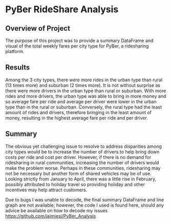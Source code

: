 # PyBer RideShare Analysis

## Overview of Project
The purpose of this project was to provide a summary DataFrame and visual of the total weekly fares per city type for PyBer, a ridesharing platform.

## Results 
Among the 3 city types, there were more rides in the urban type than rural (13 times more) and suburban (2 times more). It is not without surprise as there were more drivers in the urban type than rural or suburban. With more rides and more drivers, the urban type was able to bring in more money and so average fare per ride and average per driver were lower in the urban type than in the rural or suburban. Conversely, the rural type had the least amount of rides and drivers, therefore bringing in the least amount of money, resulting in the highest average fare per ride and per driver.

## Summary
The obvious yet challenging issue to resolve to address disparities among city types would be to increase the number of drivers to help bring down costs per ride and cost per driver. However, if there is no demand for ridesharing in rural communities, increasing the number of drivers would make the problem worse. Perhaps in these communities, ridesharing may not be necessary but another form of shared vehicles may be of use. Looking strictly from January to April, there was a little rise in February, possibly attributed to holiday travel so providing holiday and other incentives may help attract customers.

Due to bugs I was unable to decode, the final summary DataFrame and line graph are not available; however, the code I used is found here, should any advice be available on how to decode my issues https://github.com/jaimiesj/PyBer_Analysis


